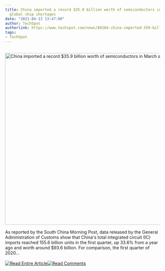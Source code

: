 ```yaml
---
title: China imported a record $35.9 billion worth of semiconductors in March amid
  global chip shortages
date: "2021-04-13 13:47:00"
author: TechSpot
authorlink: https://www.techspot.com/news/89284-china-imported-359-billion-worth-semiconductors-march-amid.html
tags:
- TechSpot
---
```

<a href="https://www.techspot.com/news/89284-china-imported-359-billion-worth-semiconductors-march-amid.html" target="_blank"><img src="https://static.techspot.com/images2/news/ts3_thumbs/2021/04/2021-04-13-ts3_thumbs-34b.jpg" width="800" height="560" style="padding: 15px 0" title="China imported a record $35.9 billion worth of semiconductors in March amid global chip shortages" /></a><br />As reported by the South China Morning Post, data released by the General Administration of Customs show that China's total integrated circuit (IC) imports reached 155.6 billion units in the first quarter, up 33.6% from a year ago and worth around $93.6 billion. For comparison, the first quarter of 2020...<br /><br /><a href="https://www.techspot.com/news/89284-china-imported-359-billion-worth-semiconductors-march-amid.html"><img src="https://static.techspot.com/images/rss/rss_buttons_01.png" border="0" alt="Read Entire Article" /></a><a href="https://www.techspot.com/news/89284-china-imported-359-billion-worth-semiconductors-march-amid.html#comments"><img src="https://static.techspot.com/images/rss/rss_buttons_02.png" border="0" alt="Read Comments" /></a><br /><br />